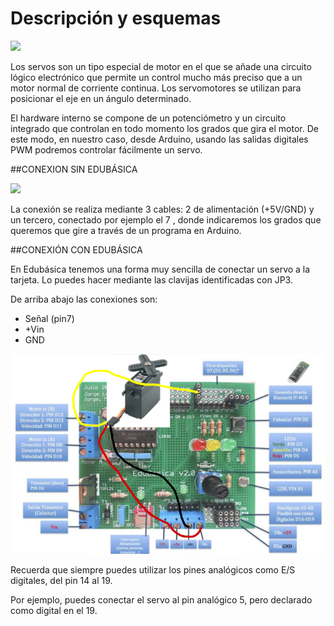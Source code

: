 
# Descripción y esquemas

![](img/Captura_de_pantalla_2015-04-02_a_las_8.41.07.png)

Los servos son un tipo especial de motor en el que se añade una circuito lógico electrónico que permite un control mucho más preciso que a un motor normal de corriente continua. Los servomotores se utilizan para posicionar el eje en un ángulo determinado.

El hardware interno se compone de un potenciómetro y un circuito integrado que controlan en todo momento los grados que gira el motor. De este modo, en nuestro caso, desde Arduino, usando las salidas digitales PWM podremos controlar fácilmente un servo.

##CONEXION SIN EDUBÁSICA

![](/assets/Selección_003.png)

La conexión se realiza mediante 3 cables: 2 de alimentación (+5V/GND) y un tercero, conectado por ejemplo el 7 , donde indicaremos los grados que queremos que gire a través de un programa en Arduino.

##CONEXIÓN CON EDUBÁSICA

En Edubásica tenemos una forma muy sencilla de conectar un servo a la tarjeta. Lo puedes hacer mediante las clavijas identificadas con JP3.

De arriba abajo las conexiones son:

- Señal (pin7)
- +Vin
- GND

![](/assets/conexion-edubasica-servo.png)

Recuerda que siempre puedes utilizar los pines analógicos como E/S digitales, del pin 14 al 19.

Por ejemplo, puedes conectar el servo al pin analógico 5, pero declarado como digital en el 19.

